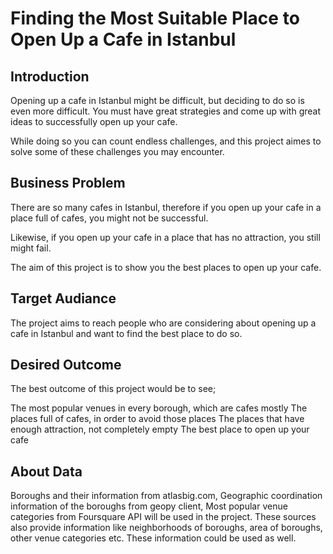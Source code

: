 # Finding the Most Suitable Place to Open Up a Cafe in Istanbul
## Introduction
Opening up a cafe in Istanbul might be difficult, but deciding to do so is even more difficult. You must have great strategies and come up with great ideas to successfully open up your cafe.

While doing so you can count endless challenges, and this project aimes to solve some of these challenges you may encounter.

## Business Problem
There are so many cafes in Istanbul, therefore if you open up your cafe in a place full of cafes, you might not be successful.

Likewise, if you open up your cafe in a place that has no attraction, you still might fail.

The aim of this project is to show you the best places to open up your cafe.

## Target Audiance
The project aims to reach people who are considering about opening up a cafe in Istanbul and want to find the best place to do so.

## Desired Outcome
The best outcome of this project would be to see;

The most popular venues in every borough, which are cafes mostly
The places full of cafes, in order to avoid those places
The places that have enough attraction, not completely empty
The best place to open up your cafe

## About Data
Boroughs and their information from atlasbig.com,
Geographic coordination information of the boroughs from geopy client,
Most popular venue categories from Foursquare API will be used in the project.
These sources also provide information like neighborhoods of boroughs, area of boroughs, other venue categories etc. These information could be used as well.
